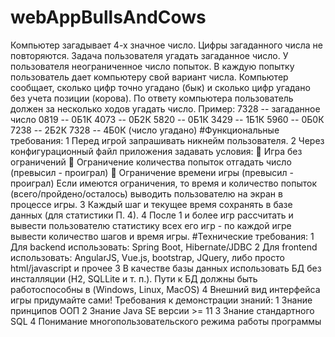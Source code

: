 # webAppBullsAndCows
  Компьютер загадывает 4-х значное число. Цифры загаданного числа не повторяются. Задача
пользователя угадать загаданное число. У пользователя неограниченное число попыток. В каждую попытку
пользователь дает компьютеру свой вариант числа. Компьютер сообщает, сколько цифр точно угадано
(бык) и сколько цифр угадано без учета позиции (корова). По ответу компьютера пользователь должен за
несколько ходов угадать число.
Пример:
7328 -- загаданное число
0819 -- 0Б1К
4073 -- 0Б2К
5820 -- 0Б1К
3429 -- 1Б1К
5960 -- 0Б0К
7238 -- 2Б2К
7328 -- 4Б0К (число угадано)
#Функциональные требования:
1 Перед игрой запрашивать никнейм пользователя.
2 Через конфигурационный файл приложения задавать условия:

Игра без ограничений

Ограничение количества попыток отгадать число (превысил - проиграл)

Ограничение времени игры (превысил - проиграл)
Если имеются ограничения, то время и количество попыток (всего/пройдено/осталось)
выводить пользователю на экран в процессе игры.
3 Каждый шаг и текущее время сохранять в базе данных (для статистики П. 4).
4 После 1 и более игр рассчитать и вывести пользователю статистику всех его игр - по каждой игре
вывести количество шагов и время игры.
#Технические требования:
1 Для backend использовать: Spring Boot, Hibernate/JDBC
2 Для frontend использовать: AngularJS, Vue.js, bootstrap, JQuery, либо просто html/javascript и прочее
3 В качестве базы данных использовать БД без инсталляции (H2, SQLLite и т. п.). Пути к БД должны
быть работоспособны в (Windows, Linux, MacOS)
4 Внешний вид интерфейса игры придумайте сами!
Требования к демонстрации знаний:
1 Знание принципов ООП
2 Знание Java SE версии >= 11
3 Знание стандартного SQL
4 Понимание многопользовательского режима работы программы
